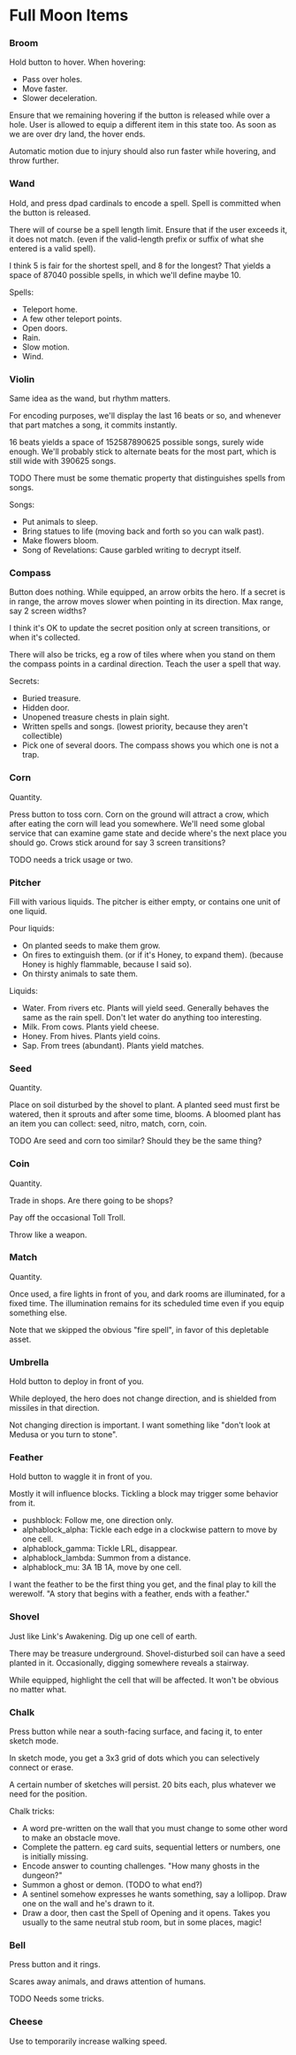 # Full Moon Items

### Broom

Hold button to hover.
When hovering:
 - Pass over holes.
 - Move faster.
 - Slower deceleration.
 
Ensure that we remaining hovering if the button is released while over a hole.
User is allowed to equip a different item in this state too.
As soon as we are over dry land, the hover ends.

Automatic motion due to injury should also run faster while hovering, and throw further.

### Wand

Hold, and press dpad cardinals to encode a spell.
Spell is committed when the button is released.

There will of course be a spell length limit. Ensure that if the user exceeds it, it does not match.
(even if the valid-length prefix or suffix of what she entered is a valid spell).

I think 5 is fair for the shortest spell, and 8 for the longest?
That yields a space of 87040 possible spells, in which we'll define maybe 10.

Spells:
 - Teleport home.
 - A few other teleport points.
 - Open doors.
 - Rain.
 - Slow motion.
 - Wind.

### Violin

Same idea as the wand, but rhythm matters.

For encoding purposes, we'll display the last 16 beats or so, and whenever that part matches a song, it commits instantly.

16 beats yields a space of 152587890625 possible songs, surely wide enough.
We'll probably stick to alternate beats for the most part, which is still wide with 390625 songs.

TODO There must be some thematic property that distinguishes spells from songs.

Songs:
 - Put animals to sleep.
 - Bring statues to life (moving back and forth so you can walk past).
 - Make flowers bloom.
 - Song of Revelations: Cause garbled writing to decrypt itself.

### Compass

Button does nothing.
While equipped, an arrow orbits the hero.
If a secret is in range, the arrow moves slower when pointing in its direction.
Max range, say 2 screen widths?

I think it's OK to update the secret position only at screen transitions, or when it's collected.

There will also be tricks, eg a row of tiles where when you stand on them the compass points in a cardinal direction.
Teach the user a spell that way.

Secrets:
 - Buried treasure.
 - Hidden door.
 - Unopened treasure chests in plain sight.
 - Written spells and songs. (lowest priority, because they aren't collectible)
 - Pick one of several doors. The compass shows you which one is not a trap.

### Corn

Quantity.

Press button to toss corn.
Corn on the ground will attract a crow, which after eating the corn will lead you somewhere.
We'll need some global service that can examine game state and decide where's the next place you should go.
Crows stick around for say 3 screen transitions?

TODO needs a trick usage or two.

### Pitcher

Fill with various liquids.
The pitcher is either empty, or contains one unit of one liquid.

Pour liquids:
 - On planted seeds to make them grow.
 - On fires to extinguish them. (or if it's Honey, to expand them). (because Honey is highly flammable, because I said so).
 - On thirsty animals to sate them.
 
Liquids:
 - Water. From rivers etc. Plants will yield seed. Generally behaves the same as the rain spell. Don't let water do anything too interesting.
 - Milk. From cows. Plants yield cheese.
 - Honey. From hives. Plants yield coins.
 - Sap. From trees (abundant). Plants yield matches.

### Seed

Quantity.

Place on soil disturbed by the shovel to plant.
A planted seed must first be watered, then it sprouts and after some time, blooms.
A bloomed plant has an item you can collect: seed, nitro, match, corn, coin.

TODO Are seed and corn too similar? Should they be the same thing?

### Coin

Quantity.

Trade in shops. Are there going to be shops?

Pay off the occasional Toll Troll.

Throw like a weapon.

### Match

Quantity.

Once used, a fire lights in front of you, and dark rooms are illuminated, for a fixed time.
The illumination remains for its scheduled time even if you equip something else.

Note that we skipped the obvious "fire spell", in favor of this depletable asset.

### Umbrella

Hold button to deploy in front of you.

While deployed, the hero does not change direction, and is shielded from missiles in that direction.

Not changing direction is important. I want something like "don't look at Medusa or you turn to stone".

### Feather

Hold button to waggle it in front of you.

Mostly it will influence blocks. Tickling a block may trigger some behavior from it.

- pushblock: Follow me, one direction only.
- alphablock_alpha: Tickle each edge in a clockwise pattern to move by one cell.
- alphablock_gamma: Tickle LRL, disappear.
- alphablock_lambda: Summon from a distance.
- alphablock_mu: 3A 1B 1A, move by one cell.

I want the feather to be the first thing you get, and the final play to kill the werewolf.
"A story that begins with a feather, ends with a feather."

### Shovel

Just like Link's Awakening. Dig up one cell of earth.

There may be treasure underground.
Shovel-disturbed soil can have a seed planted in it.
Occasionally, digging somewhere reveals a stairway.

While equipped, highlight the cell that will be affected. It won't be obvious no matter what.

### Chalk

Press button while near a south-facing surface, and facing it, to enter sketch mode.

In sketch mode, you get a 3x3 grid of dots which you can selectively connect or erase.

A certain number of sketches will persist. 20 bits each, plus whatever we need for the position.

Chalk tricks:
 - A word pre-written on the wall that you must change to some other word to make an obstacle move.
 - Complete the pattern. eg card suits, sequential letters or numbers, one is initially missing.
 - Encode answer to counting challenges. "How many ghosts in the dungeon?"
 - Summon a ghost or demon. (TODO to what end?)
 - A sentinel somehow expresses he wants something, say a lollipop. Draw one on the wall and he's drawn to it.
 - Draw a door, then cast the Spell of Opening and it opens. Takes you usually to the same neutral stub room, but in some places, magic!

### Bell

Press button and it rings.

Scares away animals, and draws attention of humans.

TODO Needs some tricks.

### Cheese

Use to temporarily increase walking speed.

